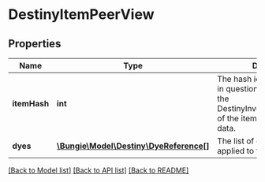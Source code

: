# DestinyItemPeerView

## Properties
Name | Type | Description | Notes
------------ | ------------- | ------------- | -------------
**itemHash** | **int** | The hash identifier of the item in question. Use it to look up the DestinyInventoryItemDefinition of the item for static rendering data. | [optional] 
**dyes** | [**\Bungie\Model\Destiny\DyeReference[]**](DyeReference.md) | The list of dyes that have been applied to this item. | [optional] 

[[Back to Model list]](../README.md#documentation-for-models) [[Back to API list]](../README.md#documentation-for-api-endpoints) [[Back to README]](../README.md)


